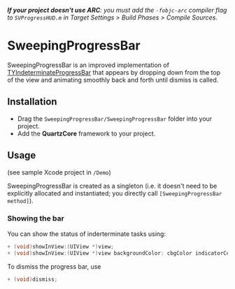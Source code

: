_**If your project doesn't use ARC**: you must add the `-fobjc-arc` compiler flag to `SVProgressHUD.m` in Target Settings > Build Phases > Compile Sources._

# SweepingProgressBar

SweepingProgressBar is an improved implementation of [TYIndeterminateProgressBar](http://www.cocoacontrols.com/controls/tyindeterminateprogressbar) that appears by dropping down from the top of the view and animating smoothly back and forth until dismiss is called.


## Installation

* Drag the `SweepingProgressBar/SweepingProgressBar` folder into your project.
* Add the **QuartzCore** framework to your project.

## Usage

(see sample Xcode project in `/Demo`)

SweepingProgressBar is created as a singleton (i.e. it doesn't need to be explicitly allocated and instantiated; you directly call `[SweepingProgressBar method]`).

### Showing the bar

You can show the status of inderterminate tasks using:

```objective-c
+ (void)showInView:(UIView *)view;
+ (void)showInView:(UIView *)view backgroundColor: cbgColor indicatorColor: cindicatorColor borderColor: cborderColor;
```

To dismiss the progress bar, use

```objective-c
+ (void)dismiss;
```
